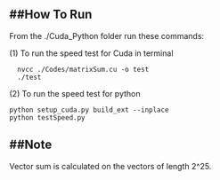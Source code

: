 ##How To Run
--
From the ./Cuda_Python folder run these commands:

(1) To run the speed test for Cuda in terminal

      nvcc ./Codes/matrixSum.cu -o test
      ./test
      
(2) To run the speed test for python

    python setup_cuda.py build_ext --inplace
    python testSpeed.py

##Note
--
Vector sum is calculated on the vectors of length 2^25.




